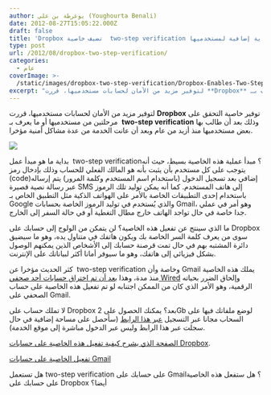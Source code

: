 ```yaml
---
author: يوغرطة بن علي (Youghourta Benali)
date: 2012-08-27T15:05:22.000Z
draft: false
title: 'Dropbox تضيف خاصية  two-step verification لتوفير حماية إضافية لمستخدميها  '
type: post
url: /2012/08/dropbox-two-step-verification/
categories:
  - عام
coverImage: >-
  /static/images/dropbox-two-step-verification/Dropbox-Enables-Two-Step-Verification.png
excerpt: "لتوفير مزيد من الأمان لحسابات مستخدميها، قررت **Dropbox** توفير خاصية التحقق على مرحلتين من مستخدميها أو ما يعرف بـ \_**two-step verification** وذلك بعد أن طالب بها بعض مستخدميها منذ أزيد من عام وبعد أن عانت الخدمة من عدة مشاكل أمنية"
---
```

لتوفير مزيد من الأمان لحسابات مستخدميها، قررت **Dropbox** توفير خاصية التحقق على مرحلتين من مستخدميها أو ما يعرف بـ  **two-step verification** وذلك بعد أن طالب بها بعض مستخدميها منذ أزيد من عام وبعد أن عانت الخدمة من عدة مشاكل أمنية مؤخرا.

![](/static/images/dropbox-two-step-verification/Dropbox-Enables-Two-Step-Verification.png)

بداية ما هو مبدأ عمل  two-step verification؟ مبدأ عملية هذه الخاصية بسيط، حيث أنه يتوجب على كل مستخدم بأن يثبت بأنه هو المالك الفعلي للحساب وذلك بإدخال رمز (code)إضافي بعد تسجيل الدخول (باستخدام اسم المستخدم وكلمة المرور) يتم إرساله عبر رسالة نصية قصيرة SMS إلى هاتف المستخدم. كما أنه يمكن توليد تلك الرموز باستخدام إحدى التطبيقات الخاصة بالأمر على الهواتف الذكية مثل التطبيق الخاص بـ Google والذي يُستخدم في توليد الرموز الخاصة بحسابات Gmail، وهو أمر في عملي جدا خاصة في حال تواجد الهاتف خارج مطال التغطية أو في حالة السفر إلى الخارج.

ما الذي سينتج عن تفعيل هذه الخاصية؟ لن يتمكن من الولوج إلى حسابك على Dropbox سوى من يعرف كلمة السر الخاصة بك ويكون هاتفك في متناول يده، وهو ما سيضيق دائرة المشتبه بهم في حال تمت قرصنة حسابك إلى الأشخاص الذين يمكنهم الوصول بشكل فيزيائي إلى هاتفك، وهو ما سيوفر أمانا أكثر لبياناتك على الإنترنت.

كثر الحديث مؤخرا عن  two-step verification وخاصة وأن Gmail يملك هذه الخاصية منذ مدة، وهذا [بعد أن تم اختراق حسابات أحد صحفي Wired](https://www.it-scoop.com/2012/08/apple-amazon-security-flaws/) وإلحاق الضرر بحياته الرقمية، وهو الأمر الذي كان من الممكن اجتنابه لو تم تفعيل هذه الخاصية على حساب الصحفي على Gmail.

لا تملك حساب على Dropbox بعد؟ يمكنك الحصول على 2Gb لوضع ملفاتك فيها على السحاب مجانا عبر التسجيل [عبر هذا الرابط](http://db.tt/V8sHj5Gd) (سأحصل على مساحة إضافية في حال سجلت عبر هذا الرابط وليس عبر الدخول مباشرة إلى موقع الخدمة).

[الصفحة الذي يشرح كيفية تفعيل هذه الخاصية على حسابات Dropbox](https://www.dropbox.com/help/363/en).

[تفعيل الخاصية على حسابات Gmail](http://support.google.com/accounts/bin/answer.py?hl=en\&answer=180744)

هل تستعمل two-step verification على حسابك على Gmail؟ هل ستفعل هذه الخاصية على حسابك على Dropbox أيضا؟
